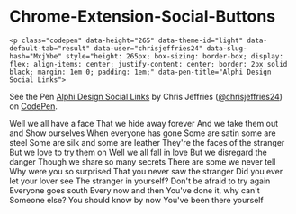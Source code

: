 <h1>Chrome-Extension-Social-Buttons</h1>

    <p class="codepen" data-height="265" data-theme-id="light" data-default-tab="result" data-user="chrisjeffries24" data-slug-hash="MxjYbe" style="height: 265px; box-sizing: border-box; display: flex; align-items: center; justify-content: center; border: 2px solid black; margin: 1em 0; padding: 1em;" data-pen-title="Alphi Design Social Links">
  <span>See the Pen <a href="https://codepen.io/chrisjeffries24/pen/MxjYbe/">
  Alphi Design Social Links</a> by Chris Jeffries (<a href="https://codepen.io/chrisjeffries24">@chrisjeffries24</a>)
  on <a href="https://codepen.io">CodePen</a>.</span>
</p>
<script async src="https://static.codepen.io/assets/embed/ei.js"></script>
    





Well we all have a face
That we hide away forever
And we take them out and
Show ourselves
When everyone has gone
Some are satin some are steel
Some are silk and some are leather
They're the faces of the stranger
But we love to try them on
Well we all fall in love
But we disregard the danger
Though we share so many secrets
There are some we never tell
Why were you so surprised
That you never saw the stranger
Did you ever let your lover see
The stranger in yourself?
Don't be afraid to try again
Everyone goes south
Every now and then
You've done it, why can't
Someone else?
You should know by now
You've been there yourself
